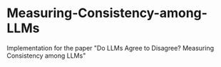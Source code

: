 # Measuring-Consistency-among-LLMs

Implementation for the paper "Do LLMs Agree to Disagree? Measuring Consistency among LLMs"
